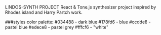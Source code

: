 LINDOS-SYNTH PROJECT
React & Tone.js synthesizer project inspired by Rhodes island and Harry Partch work.

###styles
color palette: 
    #034488 - dark blue
    #178fd6 - blue
    #ccdde8 - pastel blue
    #edece8 - pastel grey
    #fffcf6 - "white"